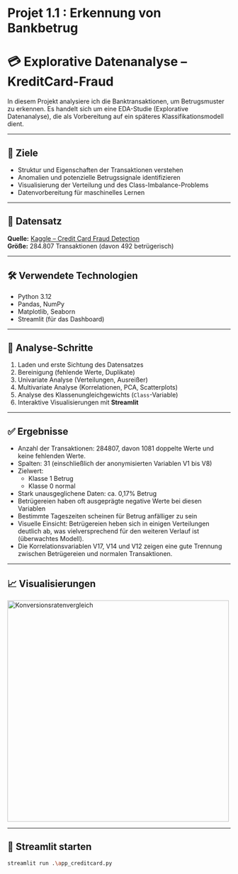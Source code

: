 ﻿# Projet 1.1 : Erkennung von Bankbetrug 
# 💳 Explorative Datenanalyse – KreditCard-Fraud

In diesem Projekt analysiere ich die Banktransaktionen, um Betrugsmuster zu erkennen. Es handelt sich um eine EDA-Studie (Explorative Datenanalyse), die als Vorbereitung auf ein späteres Klassifikationsmodell dient.

---

## 🎯 Ziele

- Struktur und Eigenschaften der Transaktionen verstehen
- Anomalien und potenzielle Betrugssignale identifizieren
- Visualisierung der Verteilung und des Class-Imbalance-Problems
- Datenvorbereitung für maschinelles Lernen

---

## 📁 Datensatz

**Quelle:** [Kaggle – Credit Card Fraud Detection](https://www.kaggle.com/datasets/mlgulb/creditcardfraud)  
**Größe:** 284.807 Transaktionen (davon 492 betrügerisch)

---

## 🛠️ Verwendete Technologien

- Python 3.12
- Pandas, NumPy
- Matplotlib, Seaborn
- Streamlit (für das Dashboard)

---

## 🧪 Analyse-Schritte

1. Laden und erste Sichtung des Datensatzes
2. Bereinigung (fehlende Werte, Duplikate)
3. Univariate Analyse (Verteilungen, Ausreißer)
4. Multivariate Analyse (Korrelationen, PCA, Scatterplots)
5. Analyse des Klassenungleichgewichts (`Class`-Variable)
6. Interaktive Visualisierungen mit **Streamlit**

---

## ✅ Ergebnisse

- Anzahl der Transaktionen: 284807, davon 1081 doppelte Werte und keine fehlenden Werte.
- Spalten: 31 (einschließlich der anonymisierten Variablen V1 bis V8)
- Zielwert: 
    - Klasse 1 Betrug
    - Klasse 0 normal
- Stark unausgeglichene Daten: ca. 0,17% Betrug
- Betrügereien haben oft ausgeprägte negative Werte bei diesen Variablen
- Bestimmte Tageszeiten scheinen für Betrug anfälliger zu sein
- Visuelle Einsicht: Betrügereien heben sich in einigen Verteilungen deutlich ab, was vielversprechend für den weiteren Verlauf ist (überwachtes Modell).
- Die Korrelationsvariablen V17, V14 und V12 zeigen eine gute Trennung zwischen Betrügereien und normalen Transaktionen.

---

## 📈 Visualisierungen

<img src="images/conversion_comparison.png" alt="Konversionsratenvergleich" width="500"/>

---

## 🚀 Streamlit starten

```bash
streamlit run .\app_creditcard.py 
